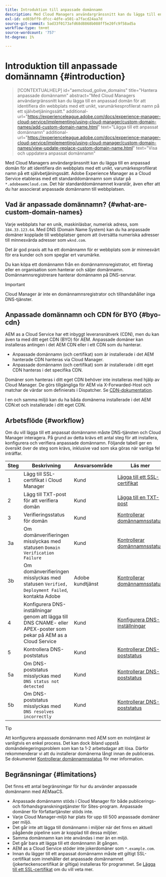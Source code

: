 ```yaml
---
title: Introduktion till anpassade domännamn
description: Med Cloud Managers användargränssnitt kan du lägga till en anpassad domän för att identifiera din webbplats med ett unikt, varumärkesprofilerat namn på ett självbetjäningssätt.
exl-id: ed03bff9-dfcc-4dfe-a501-a7facd24aa7d
source-git-commit: 5ad33f0173afd68d8868b088ff5e20fc9f58ad5a
workflow-type: tm+mt
source-wordcount: '757'
ht-degree: 1%

---
```



# Introduktion till anpassade domännamn {#introduction}

>[!CONTEXTUALHELP]
>id="aemcloud_golive_domains"
>title="Hantera anpassade domännamn"
>abstract="Med Cloud Managers användargränssnitt kan du lägga till en anpassad domän för att identifiera din webbplats med ett unikt, varumärkesprofilerat namn på ett självbetjäningssätt."
>additional-url="https://experienceleague.adobe.com/docs/experience-manager-cloud-service/implementing/using-cloud-manager/custom-domain-names/add-custom-domain-name.html" text="Lägga till ett anpassat domännamn"
>additional-url="https://experienceleague.adobe.com/docs/experience-manager-cloud-service/implementing/using-cloud-manager/custom-domain-names/view-update-replace-custom-domain-name.html" text="Visa och uppdatera anpassat domännamn"

Med Cloud Managers användargränssnitt kan du lägga till en anpassad domän för att identifiera din webbplats med ett unikt, varumärkesprofilerat namn på ett självbetjäningssätt. Adobe Experience Manager as a Cloud Service etableras med ett standarddomännamn som slutar på `*.adobeaemcloud.com`. Det här standarddomännamnet kvarstår, även efter att du har associerat anpassade domännamn till webbplatsen.

## Vad är anpassade domännamn? {#what-are-custom-domain-names}

Varje webbplats har en unik, maskinläsbar, numerisk adress, som `184.33.123.64`. Med DNS (Domain Name System) kan du ha anpassade domäner kopplade till webbplatser genom att översätta numeriska adresser till minnesvärda adresser som `wknd.com`.

Det är god praxis att ha ett domännamn för er webbplats som är minnesvärt för era kunder och som speglar ert varumärke.

Du kan köpa ett domännamn från en domännamnsregistrator, ett företag eller en organisation som hanterar och säljer domännamn. Domännamnsregistrerare hanterar domännamn på DNS-servrar.

>[!IMPORTANT]
>
>Cloud Manager är inte en domännamnsregistrator och tillhandahåller inga DNS-tjänster.

## Anpassade domännamn och CDN för BYO {#byo-cdn}

AEM as a Cloud Service har ett inbyggt leveransnätverk (CDN), men du kan även ta med ditt eget CDN (BYO) för AEM. Anpassade domäner kan installeras antingen i det AEM CDN eller i ett CDN som du hanterar.

* Anpassade domännamn (och certifikat) som är installerade i det AEM hanterade CDN hanteras via Cloud Manager.
* Anpassade domännamn (och certifikat) som är installerade i ditt eget CDN hanteras i det specifika CDN.

Domäner som hanteras i ditt eget CDN behöver inte installeras med hjälp av Cloud Manager. De görs tillgängliga för AEM via X-Forwarded-Host och matchar de värdar som definierats i Dispatcher. Se [CDN-dokumentation](/help/implementing/dispatcher/cdn.md).

I en och samma miljö kan du ha båda domänerna installerade i det AEM CDN:et och installerade i ditt eget CDN.

## Arbetsflöde {#workflow}

Om du vill lägga till ett anpassat domännamn måste DNS-tjänsten och Cloud Manager interagera. På grund av detta krävs ett antal steg för att installera, konfigurera och verifiera anpassade domännamn. Följande tabell ger en översikt över de steg som krävs, inklusive vad som ska göras när vanliga fel inträffar.

| Steg | Beskrivning | Ansvarsområde | Läs mer |
|--- |--- |--- |---|
| 1 | Lägg till SSL-certifikat i Cloud Manager | Kund | [Lägga till ett SSL-certifikat](/help/implementing/cloud-manager/managing-ssl-certifications/add-ssl-certificate.md) |
| 2 | Lägg till TXT-post för att verifiera domän | Kund | [Lägga till en TXT-post](/help/implementing/cloud-manager/custom-domain-names/add-text-record.md) |
| 3 | Verifieringsstatus för domän | Kund | [Kontrollerar domännamnsstatus](/help/implementing/cloud-manager/custom-domain-names/check-domain-name-status.md) |
| 3a | Om domänverifieringen misslyckas med statusen `Domain Verification Failure` | Kund | [Kontrollerar domännamnsstatus](/help/implementing/cloud-manager/custom-domain-names/check-domain-name-status.md) |
| 3b | Om domänverifieringen misslyckas med statusen `Verified, Deployment Failed`, kontakta Adobe | Adobe kundtjänst | [Kontrollerar domännamnsstatus](/help/implementing/cloud-manager/custom-domain-names/check-domain-name-status.md) |
| 4 | Konfigurera DNS-inställningar genom att lägga till DNS CNAME- eller APEX-poster som pekar på AEM as a Cloud Service | Kund | [Konfigurera DNS-inställningar](/help/implementing/cloud-manager/custom-domain-names/configure-dns-settings.md) |
| 5 | Kontrollera DNS-poststatus | Kund | [Kontrollerar DNS-poststatus](/help/implementing/cloud-manager/custom-domain-names/check-dns-record-status.md) |
| 5a | Om DNS-poststatus misslyckas med `DNS status not detected` | Kund | [Kontrollerar DNS-poststatus](/help/implementing/cloud-manager/custom-domain-names/check-dns-record-status.md) |
| 5b | Om DNS-poststatus misslyckas med `DNS resolves incorrectly` | Kund | [Kontrollerar DNS-poststatus](/help/implementing/cloud-manager/custom-domain-names/check-dns-record-status.md) |

>[!TIP]
>
>Att konfigurera anpassade domännamn med AEM som en molntjänst är vanligtvis en enkel process. Det kan dock ibland uppstå domändelegeringsproblem som kan ta 1-2 arbetsdagar att lösa. Därför rekommenderar vi att du installerar domänerna långt innan de publiceras. Se dokumentet [Kontrollerar domännamnsstatus](/help/implementing/cloud-manager/custom-domain-names/check-domain-name-status.md) för mer information.

## Begränsningar {#limitations}

Det finns ett antal begränsningar för hur du använder anpassade domännamn med AEMaaCS.

* Anpassade domännamn stöds i Cloud Manager för både publicerings- och förhandsgranskningstjänster för Sites-program. Anpassade domäner för författartjänster stöds inte.
* Varje Cloud Manager-miljö har plats för upp till 500 anpassade domäner per miljö.
* Det går inte att lägga till domännamn i miljöer när det finns en aktuell pågående pipeline som är kopplad till dessa miljöer.
* Samma domännamn kan inte användas i mer än en miljö.
* Det går bara att lägga till ett domännamn åt gången.
* AEM as a Cloud Service stöder inte jokerdomäner som `*.example.com`.
* Innan du lägger till ett anpassat domännamn måste ett giltigt SSL-certifikat som innehåller det anpassade domännamnet (jokerteckenscertifikat är giltiga) installeras för programmet. Se [Lägga till ett SSL-certifikat](/help/implementing/cloud-manager/managing-ssl-certifications/add-ssl-certificate.md) om du vill veta mer.
